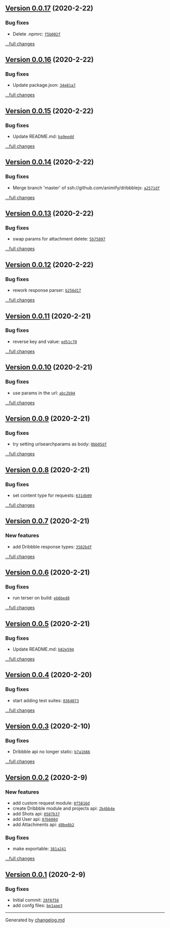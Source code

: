 ## [Version 0.0.17](https://github.com/animify/dribbblejs/releases/tag/v0.0.17) (2020-2-22)

### Bug fixes

- Delete .npmrc: [`f5b002f`](https://github.com/animify/dribbblejs/commit/f5b002f)

[...full changes](https://github.com/animify/dribbblejs/compare/v0.0.16...v0.0.17)

## [Version 0.0.16](https://github.com/animify/dribbblejs/releases/tag/v0.0.16) (2020-2-22)

### Bug fixes

- Update package.json: [`34e81a7`](https://github.com/animify/dribbblejs/commit/34e81a7)

[...full changes](https://github.com/animify/dribbblejs/compare/v0.0.15...v0.0.16)

## [Version 0.0.15](https://github.com/animify/dribbblejs/releases/tag/v0.0.15) (2020-2-22)

### Bug fixes

- Update README.md: [`ba9eedd`](https://github.com/animify/dribbblejs/commit/ba9eedd)

[...full changes](https://github.com/animify/dribbblejs/compare/v0.0.14...v0.0.15)

## [Version 0.0.14](https://github.com/animify/dribbblejs/releases/tag/v0.0.14) (2020-2-22)

### Bug fixes

- Merge branch 'master' of ssh://github.com/animify/dribbblejs: [`a2571df`](https://github.com/animify/dribbblejs/commit/a2571df)

[...full changes](https://github.com/animify/dribbblejs/compare/v0.0.13...v0.0.14)

## [Version 0.0.13](https://github.com/animify/dribbblejs/releases/tag/v0.0.13) (2020-2-22)

### Bug fixes

- swap params for attachment delete: [`5b75897`](https://github.com/animify/dribbblejs/commit/5b75897)

[...full changes](https://github.com/animify/dribbblejs/compare/v0.0.12...v0.0.13)

## [Version 0.0.12](https://github.com/animify/dribbblejs/releases/tag/v0.0.12) (2020-2-22)

### Bug fixes

- rework response parser: [`b256d17`](https://github.com/animify/dribbblejs/commit/b256d17)

[...full changes](https://github.com/animify/dribbblejs/compare/v0.0.11...v0.0.12)

## [Version 0.0.11](https://github.com/animify/dribbblejs/releases/tag/v0.0.11) (2020-2-21)

### Bug fixes

- reverse key and value: [`ed51c70`](https://github.com/animify/dribbblejs/commit/ed51c70)

[...full changes](https://github.com/animify/dribbblejs/compare/v0.0.10...v0.0.11)

## [Version 0.0.10](https://github.com/animify/dribbblejs/releases/tag/v0.0.10) (2020-2-21)

### Bug fixes

- use params in the url: [`abc2b94`](https://github.com/animify/dribbblejs/commit/abc2b94)

[...full changes](https://github.com/animify/dribbblejs/compare/v0.0.9...v0.0.10)

## [Version 0.0.9](https://github.com/animify/dribbblejs/releases/tag/v0.0.9) (2020-2-21)

### Bug fixes

- try setting urlsearchparams as body: [`0bb05df`](https://github.com/animify/dribbblejs/commit/0bb05df)

[...full changes](https://github.com/animify/dribbblejs/compare/v0.0.8...v0.0.9)

## [Version 0.0.8](https://github.com/animify/dribbblejs/releases/tag/v0.0.8) (2020-2-21)

### Bug fixes

- set content type for requests: [`631db09`](https://github.com/animify/dribbblejs/commit/631db09)

[...full changes](https://github.com/animify/dribbblejs/compare/v0.0.7...v0.0.8)

## [Version 0.0.7](https://github.com/animify/dribbblejs/releases/tag/v0.0.7) (2020-2-21)

### New features

- add Dribbble response types: [`3582bdf`](https://github.com/animify/dribbblejs/commit/3582bdf)

[...full changes](https://github.com/animify/dribbblejs/compare/v0.0.6...v0.0.7)

## [Version 0.0.6](https://github.com/animify/dribbblejs/releases/tag/v0.0.6) (2020-2-21)

### Bug fixes

- run terser on build: [`eb6bed8`](https://github.com/animify/dribbblejs/commit/eb6bed8)

[...full changes](https://github.com/animify/dribbblejs/compare/v0.0.5...v0.0.6)

## [Version 0.0.5](https://github.com/animify/dribbblejs/releases/tag/v0.0.5) (2020-2-21)

### Bug fixes

- Update README.md: [`b82e594`](https://github.com/animify/dribbblejs/commit/b82e594)

[...full changes](https://github.com/animify/dribbblejs/compare/v0.0.4...v0.0.5)

## [Version 0.0.4](https://github.com/animify/dribbblejs/releases/tag/v0.0.4) (2020-2-20)

### Bug fixes

- start adding test suites: [`0364073`](https://github.com/animify/dribbblejs/commit/0364073)

[...full changes](https://github.com/animify/dribbblejs/compare/v0.0.3...v0.0.4)

## [Version 0.0.3](https://github.com/animify/dribbblejs/releases/tag/v0.0.3) (2020-2-10)

### Bug fixes

- Dribbble api no longer static: [`b7a1666`](https://github.com/animify/dribbblejs/commit/b7a1666)

[...full changes](https://github.com/animify/dribbblejs/compare/v0.0.2...v0.0.3)

## [Version 0.0.2](https://github.com/animify/dribbblejs/releases/tag/v0.0.2) (2020-2-9)

### New features

- add custom request module: [`0f5816d`](https://github.com/animify/dribbblejs/commit/0f5816d)
- create Dribbble module and projects api: [`2b4bb4e`](https://github.com/animify/dribbblejs/commit/2b4bb4e)
- add Shots api: [`0587b37`](https://github.com/animify/dribbblejs/commit/0587b37)
- add User api: [`07b680d`](https://github.com/animify/dribbblejs/commit/07b680d)
- add Attachments api: [`d8be6b2`](https://github.com/animify/dribbblejs/commit/d8be6b2)

### Bug fixes

- make exportable: [`381a241`](https://github.com/animify/dribbblejs/commit/381a241)

[...full changes](https://github.com/animify/dribbblejs/compare/v0.0.1...v0.0.2)

## [Version 0.0.1](https://github.com/animify/dribbblejs/releases/tag/v0.0.1) (2020-2-9)

### Bug fixes

- Initial commit: [`28f6f56`](https://github.com/animify/dribbblejs/commit/28f6f56)
- add confg files: [`be1aae3`](https://github.com/animify/dribbblejs/commit/be1aae3)

---

Generated by [changelog.md](https://github.com/egoist/changelog.md)
